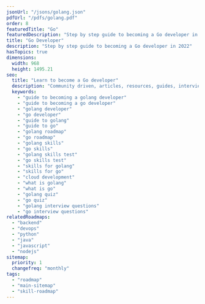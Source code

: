 ```yaml
---
jsonUrl: "/jsons/golang.json"
pdfUrl: "/pdfs/golang.pdf"
order: 8
featuredTitle: "Go"
featuredDescription: "Step by step guide to becoming a Go developer in 2022"
title: "Go Developer"
description: "Step by step guide to becoming a Go developer in 2022"
hasTopics: true
dimensions:
  width: 968
  height: 1495.21
seo:
  title: "Learn to become a Go developer"
  description: "Community driven, articles, resources, guides, interview questions, quizzes for Go development. Learn to become a modern Go developer by following the steps, skills, resources and guides listed in this roadmap."
  keywords:
    - "guide to becoming a golang developer"
    - "guide to becoming a go developer"
    - "golang developer"
    - "go developer"
    - "guide to golang"
    - "guide to go"
    - "golang roadmap"
    - "go roadmap"
    - "golang skills"
    - "go skills"
    - "golang skills test"
    - "go skills test"
    - "skills for golang"
    - "skills for go"
    - "cloud development"
    - "what is golang"
    - "what is go"
    - "golang quiz"
    - "go quiz"
    - "golang interview questions"
    - "go interview questions"
relatedRoadmaps:
  - "backend"
  - "devops"
  - "python"
  - "java"
  - "javascript"
  - "nodejs"
sitemap:
  priority: 1
  changefreq: "monthly"
tags:
  - "roadmap"
  - "main-sitemap"
  - "skill-roadmap"
---
```


